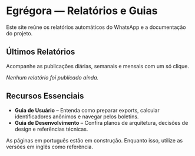 # Egrégora — Relatórios e Guias

Este site reúne os relatórios automáticos do WhatsApp e a documentação do projeto.

## Últimos Relatórios

Acompanhe as publicações diárias, semanais e mensais com um só clique.

<!-- reports:latest:start -->
*Nenhum relatório foi publicado ainda.*
<!-- reports:latest:end -->

## Recursos Essenciais

- **Guia de Usuário** – Entenda como preparar exports, calcular identificadores anônimos e navegar pelos boletins.
- **Guia de Desenvolvimento** – Confira planos de arquitetura, decisões de design e referências técnicas.

As páginas em português estão em construção. Enquanto isso, utilize as versões em inglês como referência.
